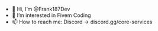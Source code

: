 - 👋 Hi, I’m @Frank187Dev
- 👀 I’m interested in Fivem Coding
- 📫 How to reach me: Discord -> discord.gg/core-services

<!---
Frank187Dev/Frank187Dev is a ✨ special ✨ repository because its `README.md` (this file) appears on your GitHub profile.
You can click the Preview link to take a look at your changes.
--->
